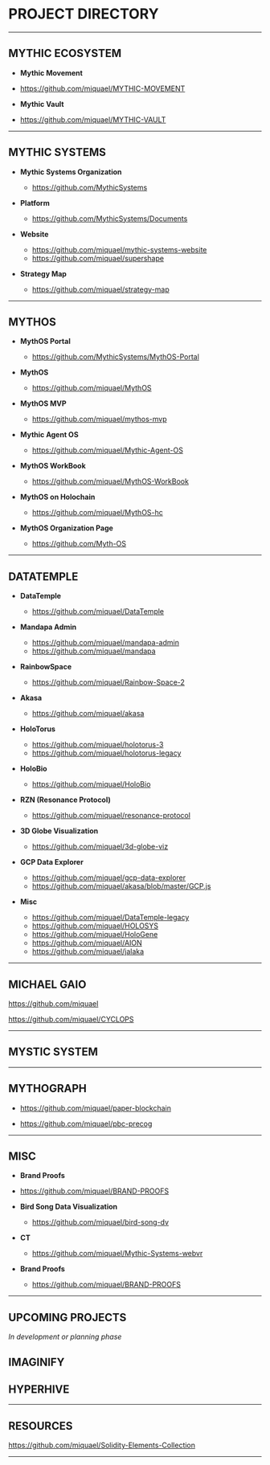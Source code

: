 # PROJECT DIRECTORY

---

## MYTHIC ECOSYSTEM

- **Mythic Movement**

 - https://github.com/miquael/MYTHIC-MOVEMENT

- **Mythic Vault**

 - https://github.com/miquael/MYTHIC-VAULT

---

## MYTHIC SYSTEMS

- **Mythic Systems Organization**

  - https://github.com/MythicSystems

- **Platform**

  - https://github.com/MythicSystems/Documents

- **Website**

  - https://github.com/miquael/mythic-systems-website
  - https://github.com/miquael/supershape

- **Strategy Map**

  - https://github.com/miquael/strategy-map

---

## MYTHOS

- **MythOS Portal**

  - https://github.com/MythicSystems/MythOS-Portal

- **MythOS**

  - https://github.com/miquael/MythOS

- **MythOS MVP**

  - https://github.com/miquael/mythos-mvp

- **Mythic Agent OS**

  - https://github.com/miquael/Mythic-Agent-OS

- **MythOS WorkBook**

  - https://github.com/miquael/MythOS-WorkBook

- **MythOS on Holochain**

  - https://github.com/miquael/MythOS-hc

- **MythOS Organization Page**

  - https://github.com/Myth-OS

---

## DATATEMPLE

- **DataTemple**

  - https://github.com/miquael/DataTemple

- **Mandapa Admin**

  - https://github.com/miquael/mandapa-admin
  - https://github.com/miquael/mandapa

- **RainbowSpace**

  - https://github.com/miquael/Rainbow-Space-2

- **Akasa**

  - https://github.com/miquael/akasa

- **HoloTorus**

  - https://github.com/miquael/holotorus-3
  - https://github.com/miquael/holotorus-legacy

- **HoloBio**

  - https://github.com/miquael/HoloBio

- **RZN (Resonance Protocol)**

  - https://github.com/miquael/resonance-protocol

- **3D Globe Visualization**

  - https://github.com/miquael/3d-globe-viz

- **GCP Data Explorer**

  - https://github.com/miquael/gcp-data-explorer
  - https://github.com/miquael/akasa/blob/master/GCP.js

- **Misc**

  - https://github.com/miquael/DataTemple-legacy
  - https://github.com/miquael/HOLOSYS
  - https://github.com/miquael/HoloGene
  - https://github.com/miquael/AION
  - https://github.com/miquael/jalaka

---

## MICHAEL GAIO

https://github.com/miquael

https://github.com/miquael/CYCLOPS

---

## MYSTIC SYSTEM

---

## MYTHOGRAPH

  - https://github.com/miquael/paper-blockchain

  - https://github.com/miquael/pbc-precog

---

## MISC

- **Brand Proofs**

- https://github.com/miquael/BRAND-PROOFS

- **Bird Song Data Visualization**

  - https://github.com/miquael/bird-song-dv

- **CT**

  - https://github.com/miquael/Mythic-Systems-webvr

- **Brand Proofs**

  - https://github.com/miquael/BRAND-PROOFS

---

## UPCOMING PROJECTS

_In development or planning phase_

## IMAGINIFY

## HYPERHIVE

---

## RESOURCES

https://github.com/miquael/Solidity-Elements-Collection

---